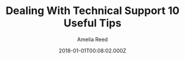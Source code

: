 ---
templateKey: thought-post
title: Dealing With Technical Support 10 Useful Tips
url: http://example.com
author: Amelia Reed
image: /img/tech-support-thumbnail.jpg
date: 2018-01-01T00:08:02.000Z
---